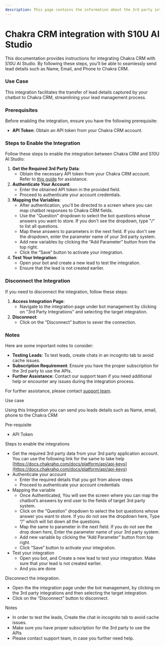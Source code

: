 ```yaml
---
description: This page contains the information about the 3rd party integrations.
---
```


# Chakra CRM integration with S10U AI Studio

This documentation provides instructions for integrating Chakra CRM with S10U AI Studio. By following these steps, you'll be able to seamlessly send lead details such as Name, Email, and Phone to Chakra CRM.

### Use Case

This integration facilitates the transfer of lead details captured by your chatbot to Chakra CRM, streamlining your lead management process.

### Prerequisites

Before enabling the integration, ensure you have the following prerequisite:

* **API Token**: Obtain an API token from your Chakra CRM account.

### Steps to Enable the Integration

Follow these steps to enable the integration between Chakra CRM and S10U AI Studio:

1. **Get the Required 3rd Party Data**:
   * Obtain the necessary API token from your Chakra CRM account. Refer to [this guide](https://docs.chakrahq.com/docs/platform/api/api-keys) for assistance.
2. **Authenticate Your Account**:
   * Enter the obtained API token in the provided field.
   * Proceed to authenticate your account credentials.
3. **Mapping the Variables**:
   * After authentication, you'll be directed to a screen where you can map chatbot responses to Chakra CRM fields.
   * Use the "Question" dropdown to select the bot questions whose answers you want to store. If you don't see the dropdown, type "/" to list all questions.
   * Map these answers to parameters in the next field. If you don't see the dropdown, enter the parameter name of your 3rd party system.
   * Add new variables by clicking the “Add Parameter” button from the top right.
   * Click the “Save” button to activate your integration.
4. **Test Your Integration**:
   * Open your bot and create a new lead to test the integration.
   * Ensure that the lead is not created earlier.

### Disconnect the Integration

If you need to disconnect the integration, follow these steps:

1. **Access Integration Page**:
   * Navigate to the integration page under bot management by clicking on "3rd Party Integrations" and selecting the target integration.
2. **Disconnect**:
   * Click on the “Disconnect” button to sever the connection.

### Notes

Here are some important notes to consider:

* **Testing Leads**: To test leads, create chats in an incognito tab to avoid cache issues.
* **Subscription Requirement**: Ensure you have the proper subscription for the 3rd party to use the APIs.
* **Further Assistance**: Contact our support team if you need additional help or encounter any issues during the integration process.

For further assistance, please contact [support team](mailto:support@example.com).

Use case

Using this Integration you can send you leads details such as Name, email, phone to the Chakra CRM

Pre-requisite

* API Token

Steps to enable the integrations

* Get the required 3rd party data from your 3rd party application account. You can use the following link for the same to take help [https://docs.chakrahq.com/docs/platform/api/api-keys](https://docs.chakrahq.com/docs/platform/api/api-keys)
* Authenticate your account
  * Enter the required details that you got from above steps
  * Proceed to authenticate your account credentials
* Mapping the variable
  * Once Authenticated, You will see the screen where you can map the chatbot’s answers by end user to the fields of target 3rd party system.
  * Click on the “Question” dropdown to select the bot questions whose answer you want to store. If you do not see the dropdown here, Type “/” which will list down all the questions.
  * Map the same to parameter in the next field. If you do not see the drop down here, Enter the parameter name of your 3rd party system.
  * Add new variable by clicking the “Add Parameter” button from top right.
  * Click “Save” button to activate your integration.
* Test your integration
  * Open you bot, and Create a new lead to test your integration. Make sure that your lead is not created earlier.
  * And you are done

Disconnect the integration.

* Open the the integration page under the bot management, by clicking on the 3rd party integrations and then selecting the target integration.
* Click on the “Disconnect” button to disconnect.

Notes

* In order to test the leads, Create the chat in incognito tab to avoid cache issues.
* Make sure you have proper subscription for the 3rd party to use the APIs
* Please contact support team, in case you further need help.
